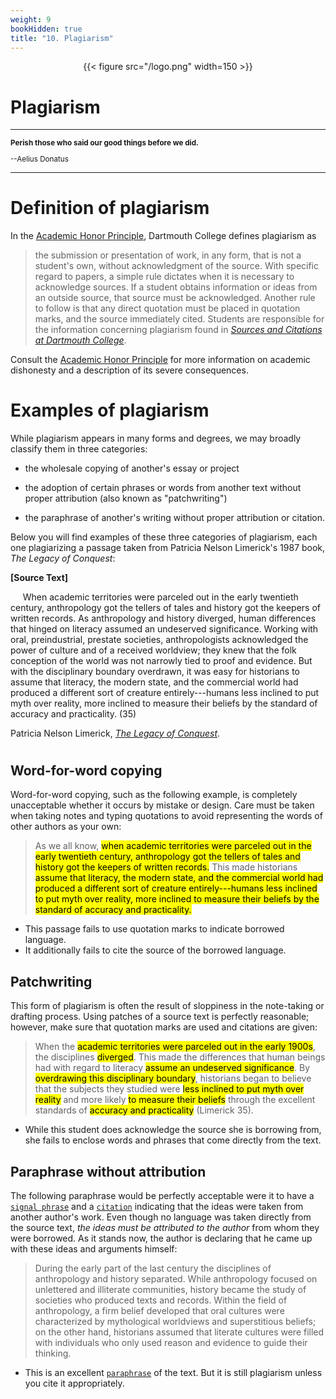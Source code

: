 ```yaml
---
weight: 9
bookHidden: true
title: "10. Plagiarism"
---
```


<div style="text-align:center">{{< figure src="/logo.png" width=150 >}}</div>

# Plagiarism

---

<small>

**Perish those who said our good things before we did.**

--Aelius Donatus

</small>

---

# Definition of plagiarism


In the [Academic Honor Principle](http://www.dartmouth.edu/judicialaffairs/honor/index.html),
Dartmouth College defines plagiarism as

> the submission or presentation of work, in any form, that is not a
> student's own, without acknowledgment of the source. With specific
> regard to papers, a simple rule dictates when it is necessary to
> acknowledge sources. If a student obtains information or ideas from an
> outside source, that source must be acknowledged. Another rule to
> follow is that any direct quotation must be placed in quotation marks,
> and the source immediately cited. Students are responsible for the
> information concerning plagiarism found in [*Sources and Citations at
> Dartmouth
> College*](http://writing-speech.dartmouth.edu/learning/materials/sources-and-citations-dartmouth).

Consult the [Academic Honor Principle](http://www.dartmouth.edu/judicialaffairs/honor/index.html)
for more information on academic dishonesty and a description of its severe consequences.

# Examples of plagiarism


While plagiarism appears in many forms and degrees, we may broadly
classify them in three categories: 

- the wholesale copying of another's essay or project 

- the adoption of certain phrases or words from another text without proper attribution (also known as "patchwriting")

- the paraphrase of another's writing without proper attribution or citation.

Below you will find examples of these three categories of plagiarism, each one plagiarizing a passage taken from Patricia Nelson Limerick's
1987 book, *The Legacy of Conquest*:

<div class="container">
        <div class="raised-edge">

**[Source Text]**

&nbsp;&nbsp;&nbsp;&nbsp;&nbsp;When academic territories were parceled out in the early twentieth
century, anthropology got the tellers of tales and history got the
keepers of written records. As anthropology and history diverged, human
differences that hinged on literacy assumed an undeserved significance.
Working with oral, preindustrial, prestate societies, anthropologists
acknowledged the power of culture and of a received worldview; they knew
that the folk conception of the world was not narrowly tied to proof and
evidence. But with the disciplinary boundary overdrawn, it was easy for
historians to assume that literacy, the modern state, and the commercial
world had produced a different sort of creature entirely---humans less
inclined to put myth over reality, more inclined to measure their
beliefs by the standard of accuracy and practicality. (35)

Patricia Nelson Limerick, [*The Legacy of
Conquest*](http://libcat.dartmouth.edu/record=b1422593~S1).

 <div class="edge-shadow"></div>
        </div>
      </div>

#

## Word-for-word copying

Word-for-word copying, such as the following example, is completely
unacceptable whether it occurs by mistake or design. Care must be taken
when taking notes and typing quotations to avoid representing the words
of other authors as your own:

>As we all know, <mark>when academic territories were parceled out in the early twentieth century, anthropology got the tellers of tales and history got the keepers of written records.</mark> This made historians <mark>assume that literacy, the modern state, and the commercial world had produced a different sort of creature entirely---humans less inclined to put myth over reality, more inclined to measure their beliefs by the standard of accuracy and practicality.</mark> 

- This passage fails to use quotation marks to indicate borrowed language.
- It additionally fails to cite the source of the borrowed language. 


## Patchwriting

This form of plagiarism is often the result of sloppiness in the
note-taking or drafting process. Using patches of a source text is
perfectly reasonable; however, make sure that quotation marks are used
and citations are given:

> When the <mark>academic territories were parceled out in the early 1900s</mark>, the disciplines <mark>diverged</mark>. This made the differences that human beings had with regard to literacy <mark>assume an undeserved significance</mark>. By <mark>overdrawing this disciplinary boundary</mark>, historians began to believe that the subjects they studied were <mark>less inclined to put myth over reality</mark> and more likely <mark>to measure their beliefs</mark> through the excellent standards of <mark>accuracy and practicality</mark> (Limerick 35). 

- While this student does acknowledge the source she is borrowing from, she fails to enclose words and phrases that come directly from the text.

## Paraphrase without attribution

The following paraphrase would be perfectly acceptable were it to have a
[`signal phrase`](/resources/open-handbook/chapter-8) and a [`citation`](/resources/open-handbook/chapter-11) indicating that the ideas were taken
from another author's work. Even though no language was taken directly
from the source text, *the ideas must be attributed to the author* from
whom they were borrowed. As it stands now, the author is declaring that
he came up with these ideas and arguments himself:

> During the early part of the last century the disciplines of
> anthropology and history separated. While anthropology focused on
> unlettered and illiterate communities, history became the study of
> societies who produced texts and records. Within the field of
> anthropology, a firm belief developed that oral cultures were
> characterized by mythological worldviews and superstitious beliefs; on
> the other hand, historians assumed that literate cultures were filled
> with individuals who only used reason and evidence to guide their
> thinking.

- This is an excellent [`paraphrase`](/resources/open-handbook/chapter-8) of the text. But it is still plagiarism unless you cite it appropriately. 
